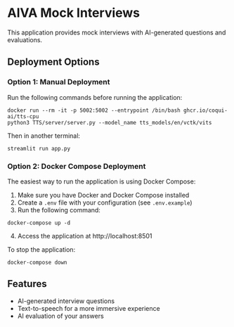 # AIVA Mock Interviews

This application provides mock interviews with AI-generated questions and evaluations.

## Deployment Options

### Option 1: Manual Deployment

Run the following commands before running the application:
```
docker run --rm -it -p 5002:5002 --entrypoint /bin/bash ghcr.io/coqui-ai/tts-cpu
python3 TTS/server/server.py --model_name tts_models/en/vctk/vits
```

Then in another terminal:
```
streamlit run app.py
```

### Option 2: Docker Compose Deployment

The easiest way to run the application is using Docker Compose:

1. Make sure you have Docker and Docker Compose installed
2. Create a `.env` file with your configuration (see `.env.example`)
3. Run the following command:
```
docker-compose up -d
```
4. Access the application at http://localhost:8501

To stop the application:
```
docker-compose down
```

## Features

- AI-generated interview questions
- Text-to-speech for a more immersive experience
- AI evaluation of your answers
